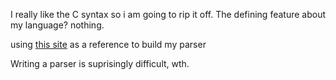 I really like the C syntax so i am going to rip it off. The defining feature about my language? nothing.


using [this site](https://keleshev.com/abstract-syntax-tree-an-example-in-c/) as a reference to build my parser

Writing a parser is suprisingly difficult, wth.
